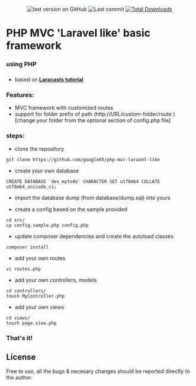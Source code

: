 <p align="center">
    <img src="https://img.shields.io/github/v/tag/google85/php-mvc-laravel-like?label=latest&style=plastic" alt="last version on GitHub"/>&nbsp;<img src="https://img.shields.io/github/last-commit/google85/php-mvc-laravel-like/main?label=last%20update&style=plastic" alt="Last commit"/>&nbsp;<a href="https://packagist.org/packages/google85/php-mvc-laravel-like"><img src="https://img.shields.io/packagist/dt/google85/php-mvc-laravel-like?style=plastic&color=brightgreen" alt="Total Downloads"/></a>
</p>

# PHP MVC 'Laravel like' basic framework
### using PHP

### 
- based on **[Laracasts tutorial](https://laracasts.com/series/php-for-beginners/)**

### Features:
- MVC framework with customized routes
- support for folder prefix of path (http://URL/custom-folder/route ) [change your folder from the optional section of config.php file]

### steps:
- clone the repository
```
git clone https://github.com/google85/php-mvc-laravel-like
```
- create your own database
```
CREATE DATABASE `dev_mytodo` CHARACTER SET utf8mb4 COLLATE utf8mb4_unicode_ci;
```
- import the database dump (from database/dump.sql) into yours

- create a config based on the sample provided
```
cd src/
cp config.sample.php config.php
```
- update composer dependencies and create the autoload classes
```
composer install
```

- add your own routes
```
vi routes.php
```
- add your own controllers, models
```
cd controllers/
touch MyController.php
```
- add your own views
```
cd views/
touch page.view.php
```

### That's it!



## License
Free to use, all the bugs & necesary changes should be reported directly to the author.

